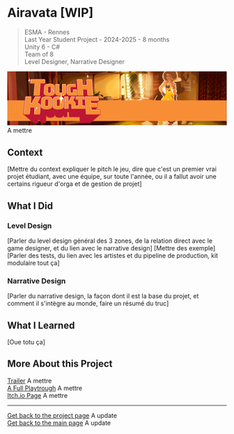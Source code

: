 ﻿# Airavata [WIP]
> ESMA - Rennes  
> Last Year Student Project - 2024-2025 - 8 months  
> Unity 6 - C#  
> Team of 8  
> Level Designer, Narrative Designer

![Banner](https://github.com/LouisViktorCeleyron/Portfolio/blob/master/Projects/ToughKookie/Pictures/Banner.png) A mettre


## Context

[Mettre du context expliquer le pitch le jeu, dire que c'est un premier vrai projet étudiant, avec une équipe, sur toute l'année, ou il a fallut avoir une certains rigueur d'orga et de gestion de projet]


## What I Did

### **Level Design**

[Parler du level design général des 3 zones, de la relation direct avec le game designer, et du lien avec le narrative design]
[Mettre des exemple][Parler des tests, du lien avec les artistes et du pipeline de production, kit modulaire tout ça]


### **Narrative Design**

[Parler du narrative design, la façon dont il est la base du projet, et comment il s'intègre au monde, faire un résumé du truc]


## What I Learned

[Oue totu ça]


## More About this Project

[Trailer](https://www.youtube.com/watch?v=OYH15Qfyvc4) A mettre  
[A Full Playtrough](https://www.youtube.com/watch?v=TI5NTqJ_x2w) A mettre  
[Itch.io Page](https://tough-kookie.itch.io/tough-kookie) A mettre

***

[Get back to the project page](https://github.com/LouisViktorCeleyron/Portfolio/blob/master/Projects/MyProjects.md)  A update  
[Get back to the main page](https://github.com/LouisViktorCeleyron/Portfolio/blob/master/README.md) A update